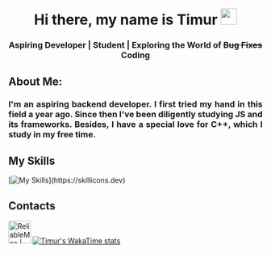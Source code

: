 <h1 align="center">Hi there, my name is Timur</a> 
<img src="https://github.com/blackcater/blackcater/raw/main/images/Hi.gif" height="32"/></h1>
<h3 align="center">Aspiring Developer | Student | Exploring the World of <del>Bug Fixes</del> Coding</h3>

<h2> About Me:</h2>   
  <h3 align="justify">I'm an aspiring backend developer. I first tried my hand in this field a year ago. Since then I've been diligently studying JS and its frameworks. Besides, I have a special love for C++, which I study in my free time.</h3>
<h2>My Skills</h2>
<p align="center"> 
 
[![My Skills](https://skillicons.dev/icons?i=js,nodejs,express,github,c,cpp,python,)](https://skillicons.dev)
<h2>Contacts</h2>

<a href="https://t.me/timealiver" rel="nofollow" target="_blank"><img align="left" alt="ReliableMan | Telegram" width="45" height="45" src="https://img.icons8.com/fluency/48/000000/telegram-app.png" style="max-width: 100%;"></a>&nbsp;

[![Timur's WakaTime stats](https://github-readme-stats.vercel.app/api/wakatime?username=timealiver)](https://github.com/timealiver)
